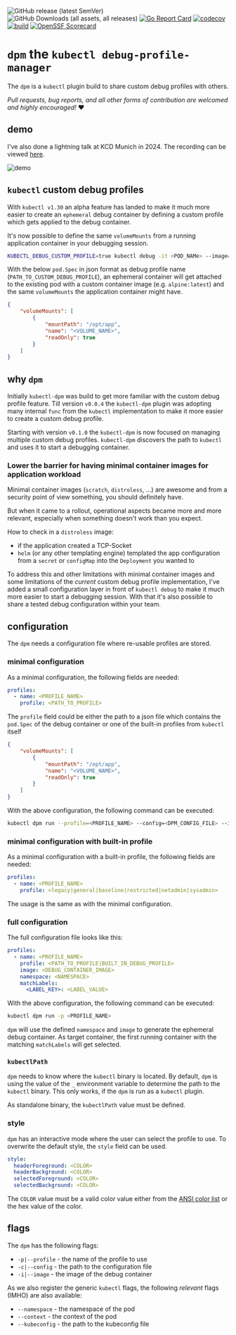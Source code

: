 <!-- SPDX-License-Identifier: MIT -->

![GitHub release (latest SemVer)](https://img.shields.io/github/v/release/bavarianbidi/kubectl-dpm?sort=semver)
![GitHub Downloads (all assets, all releases)](https://img.shields.io/github/downloads/bavarianbidi/kubectl-dpm/total)
[![Go Report Card](https://goreportcard.com/badge/github.com/bavarianbidi/kubectl-dpm)](https://goreportcard.com/report/github.com/bavarianbidi/kubectl-dpm)
[![codecov](https://codecov.io/github/bavarianbidi/kubectl-dpm/graph/badge.svg?token=R2CAFHM1A3)](https://codecov.io/github/bavarianbidi/kubectl-dpm)
[![build](https://github.com/bavarianbidi/kubectl-dpm/actions/workflows/build.yaml/badge.svg)](https://github.com/bavarianbidi/kubectl-dpm/actions/workflows/build.yaml)
[![OpenSSF Scorecard](https://api.scorecard.dev/projects/github.com/bavarianbidi/kubectl-dpm/badge)](https://scorecard.dev/viewer/?uri=github.com/bavarianbidi/kubectl-dpm)

# `dpm` the `kubectl debug-profile-manager`

The `dpm` is a `kubectl` plugin build to share custom debug profiles with others.

*Pull requests, bug reports, and all other forms of contribution are welcomed and highly encouraged!* :heart:

## demo

I've also done a lightning talk at KCD Munich in 2024. The recording can be viewed [here](https://youtu.be/ykHlvBW564I?si=j7_rQh3vRAVq8O28).

![demo](./kubectl-dpm.gif)

## `kubectl` custom debug profiles

With `kubectl v1.30` an alpha feature has landed to make it much more easier to create an `ephemeral` debug container by defining a custom profile which gets applied to the debug container.

It's now possible to define the same `volumeMounts` from a running application container in your debugging session.

```bash
KUBECTL_DEBUG_CUSTOM_PROFILE=true kubectl debug -it <POD_NAMe> --image=<DEBUG_CONTAINER_IMAGE> --target=<TARGET_CONTAINER> --custom="<PATH_TO_CUSTOM_DEBUG_PROFILE>"
```

With the below `pod.Spec` in json format as debug profile name (`PATH_TO_CUSTOM_DEBUG_PROFILE`), an ephemeral container will get attached to the existing pod with a custom container image (e.g. `alpine:latest`) and the same `volumeMounts` the application container might have.

```json
{
    "volumeMounts": [
        {
            "mountPath": "/opt/app",
            "name": "<VOLUME_NAME>",
            "readOnly": true
        }
    ]
}
```

## why `dpm`

Initially `kubectl-dpm` was build to get more familiar with the custom debug profile feature. Till version `v0.0.4` the `kubectl-dpm` plugin was adopting many
internal `func` from the `kubectl` implementation to make it more easier to create a custom debug profile.

Starting with version `v0.1.0` the `kubectl-dpm` is now focused on managing multiple custom debug profiles. `kubectl-dpm` discovers the path to `kubectl` and uses it to start a debugging container.

### Lower the barrier for having minimal container images for application workload

Minimal container images (`scratch`, `distroless`, ...) are awesome and from a security point of view something, you should definitely have.

But when it came to a rollout, operational aspects became more and more relevant, especially when something doesn't work than you expect.

How to check in a `distroless` image:
* if the application created a TCP-Socket
* `helm` (or any other templating engine) templated the app configuration from a `secret` or `configMap` into the `Deployment` you wanted to

To address this and other limitations with minimal container images and some limitations of the _current_ custom debug profile implementation, I've added a small configuration layer in front of `kubectl debug` to make it much more easier to start a debugging session. With that it's also possible to share a tested debug configuration within your team.

## configuration

The `dpm` needs a configuration file where re-usable profiles are stored.

### minimal configuration

As a minimal configuration, the following fields are needed:

```yaml
profiles:
  - name: <PROFILE_NAME>
    profile: <PATH_TO_PROFILE>
```

The `profile` field could be either the path to a json file which contains the `pod.Spec` of the debug container or one of the built-in profiles from `kubectl` itself

```json
{
    "volumeMounts": [
        {
            "mountPath": "/opt/app",
            "name": "<VOLUME_NAME>",
            "readOnly": true
        }
    ]
}
```

With the above configuration, the following command can be executed:

```bash
kubectl dpm run --profile=<PROFILE_NAME> --config=<DPM_CONFIG_FILE> --image=alpine/k8s:1.29.0 --namespace=<NAMESPACE> <POD_NAME>
```

### minimal configuration with built-in profile

As a minimal configuration with a built-in profile, the following fields are needed:

```yaml
profiles:
  - name: <PROFILE_NAME>
    profile: <legacy|general|baseline|restricted|netadmin|sysadmin>
```

The usage is the same as with the minimal configuration.

### full configuration

The full configuration file looks like this:

```yaml
profiles:
  - name: <PROFILE_NAME>
    profile: <PATH_TO_PROFILE|BUILT_IN_DEBUG_PROFILE>
    image: <DEBUG_CONTAINER_IMAGE>
    namespace: <NAMESPACE>
    matchLabels:
      <LABEL_KEY>: <LABEL_VALUE>
```

With the above configuration, the following command can be executed:

```bash
kubectl dpm run -p <PROFILE_NAME>
```

`dpm` will use the defined `namespace` and `image` to generate the ephemeral debug container.
As target container, the first running container with the matching `matchLabels` will get selected.


### `kubectlPath`

`dpm` needs to know where the `kubectl` binary is located. By default,
`dpm` is using the value of the `_` environment variable to determine the path to the `kubectl` binary.
This only works, if the `dpm` is run as a `kubectl` plugin.

As standalone binary, the `kubectlPath` value must be defined.

### style

`dpm` has an interactive mode where the user can select the profile to use.
To overwrite the default style, the `style` field can be used.

```yaml
style:
  headerForeground: <COLOR>
  headerBackground: <COLOR>
  selectedForeground: <COLOR>
  selectedBackground: <COLOR>
```

The `COLOR` value must be a valid color value either from the [ANSI color list](https://en.wikipedia.org/wiki/ANSI_escape_code#Colors) or the hex value of the color.

## flags

The `dpm` has the following flags:

* `-p|--profile` - the name of the profile to use
* `-c|--config` - the path to the configuration file
* `-i|--image` - the image of the debug container

As we also register the generic `kubectl` flags, the following _relevant_  flags (IMHO) are also available:

* `--namespace` - the namespace of the pod
* `--context` - the context of the pod
* `--kubeconfig` - the path to the kubeconfig file
